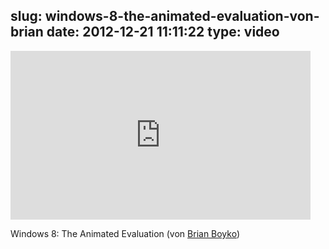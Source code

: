 slug: windows-8-the-animated-evaluation-von-brian
date: 2012-12-21 11:11:22
type: video
---

<iframe width="480" height="270" src="http://www.youtube.com/embed/WTYet-qf1jo?feature=oembed" frameborder="0" allowfullscreen></iframe>

Windows 8: The Animated Evaluation (von [Brian Boyko](https://www.youtube.com/watch?feature=player_embedded&v=WTYet-qf1jo))
